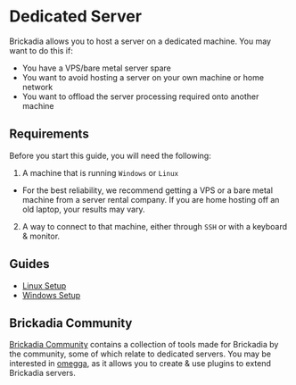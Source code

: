 # Dedicated Server
Brickadia allows you to host a server on a dedicated machine. You may want to do this if:
- You have a VPS/bare metal server spare
- You want to avoid hosting a server on your own machine or home network
- You want to offload the server processing required onto another machine

## Requirements
Before you start this guide, you will need the following:
1. A machine that is running `Windows` or `Linux`
  - For the best reliability, we recommend getting a VPS or a bare metal machine from a server rental company. If you are home hosting off an old laptop, your results may vary.
2. A way to connect to that machine, either through `SSH` or with a keyboard & monitor.

## Guides
- [Linux Setup](./setup_linux.md)
- [Windows Setup]()

## Brickadia Community
[Brickadia Community](https://github.com/brickadia-community) contains a collection of tools made for Brickadia by the community, some of which relate to dedicated servers. You may be interested in [omegga](https://github.com/brickadia-community/omegga), as it allows you to create & use plugins to extend Brickadia servers.
